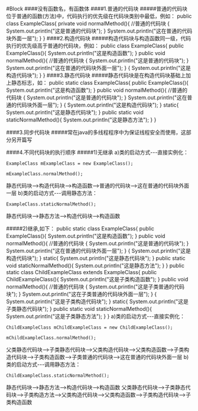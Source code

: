 #Block
####没有函数名，有函数体
####1.普通的代码块
#####普通的代码块位于普通的函数(方法)中，代码执行的优先级在代码块类别中最低，例如：
	public class ExampleClass{
        private void normalMethod(){
    		//普通的代码块
    		{
				System.out.println("这是普通的代码块");
        	}
            System.out.println("这在普通的代码块外面一层");
        }
    }
####2.构造代码块
#####构造代码块与构造函数同一级，代码执行的优先级高于普通的代码块，例如：
	public class ExampleClass{
    	public ExampleClass(){
        	System.out.println("这是构造函数");
        }
    	public void normalMethod(){
    		//普通的代码块
    		{
				System.out.println("这是普通的代码块");
        	}
            System.out.println("这在普通的代码块外面一层");
        }
        {
        	System.out.println("这是构造代码块");
        }
    }
####3.静态代码块
#####静态代码块是在构造代码块基础上加上静态标志，如：
	public static class ExampleClass{
    	public ExampleClass(){
        	System.out.println("这是构造函数");
        }
    	public void normalMethod(){
    		//普通的代码块
    		{
				System.out.println("这是普通的代码块");
        	}
            System.out.println("这在普通的代码块外面一层");
        }
        {
        	System.out.println("这是构造代码块");
        }
        static{
        	System.out.println("这是静态代码块");
        }
        public static void staticNormalMethod(){
        	System.out.println("这是静态方法");
        }
    }

####3.同步代码块
#####常在java的多线程程序中为保证线程安全而使用，这部分另开篇写

####4.不同代码块的执行顺序
#####1)无继承
   a)类的启动方式---直接实例化：
	
    ExampleClass mExampleClass = new ExampleClass();
   	
    mExampleClass.normalMethod();
静态代码块-->构造代码块-->构造函数-->普通的代码块-->这在普通的代码块外面一层
   b)类的启动方式---调用静态方法：
	
    ExampleClass.staticNormalMethod();
静态代码块-->静态方法-->构造代码块-->构造函数

#####2)继承,如下：
   	public static class ExampleClass{
		public ExampleClass(){
        	System.out.println("这是构造函数");
        }
    	public void normalMethod(){
    		//普通的代码块
    		{
				System.out.println("这是普通的代码块");
        	}
            System.out.println("这在普通的代码块外面一层");
        }
        {
        	System.out.println("这是构造代码块");
        }
        static{
        	System.out.println("这是静态代码块");
        }
        public static void staticNormalMethod(){
        	System.out.println("这是静态方法");
        }
    }
   	public static class ChildExampleClass extends ExampleClass{
		public ChildExampleClass(){
        	System.out.println("这是子类构造函数");
        }
    	public void normalMethod(){
    		//普通的代码块
    		{
				System.out.println("这是子类普通的代码块");
        	}
            System.out.println("这在子类普通的代码块外面一层");
        }
        {
        	System.out.println("这是子类构造代码块");
        }
        static{
        	System.out.println("这是子类静态代码块");
        }
        public static void staticNormalMethod(){
        	System.out.println("这是子类静态方法");
        }
    }
   a)类的启动方式---直接实例化：	
	
    ChildExampleClass mChildExampleClass = new ChildExampleClass();
   	
    mChildExampleClass.normalMethod();
父类静态代码块-->子类静态代码块-->父类构造代码块-->父类构造函数-->子类构造代码块-->子类构造函数-->子类普通的代码块-->这在普通的代码块外面一层
   b)类的启动方式---调用静态方法：
	
    ChildExampleClass.staticNormalMethod();
静态代码块-->静态方法-->构造代码块-->构造函数
父类静态代码块-->子类静态代码块-->子类构造方法-->父类构造代码块-->父类构造函数-->子类构造代码块-->子类构造函数